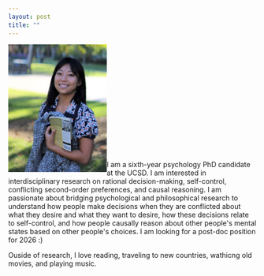 ```yaml
---
layout: post
title: ""
---
```

<img align = "left" src="websitephoto.JPG" width = "200"/>


<p style='text-align: left;'> 
  <br>
  <br>
  <br>
  <br>
  <br>
  <br>
  <br>
  <br>
  <br>
  <br>
  <br>
  <br>
  <br>
  
I am a sixth-year psychology PhD candidate at the UCSD. I am interested in interdisciplinary research on rational decision-making, self-control, conflicting second-order preferences, and causal reasoning. I am passionate about bridging psychological and philosophical research to understand how people make decisions when they are conflicted about what they desire and what they want to desire, how these decisions relate to self-control, and how people causally reason about other people's mental states based on other people's choices. I am looking for a post-doc position for 2026 :)

Ouside of research, I love reading, traveling to new countries, wathicng old movies, and playing music. 
</p>



